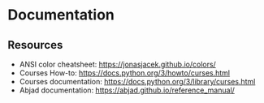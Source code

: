 # Documentation

## Resources
- ANSI color cheatsheet: https://jonasjacek.github.io/colors/
- Courses How-to: https://docs.python.org/3/howto/curses.html
- Courses documentation: https://docs.python.org/3/library/curses.html
- Abjad documentation: https://abjad.github.io/reference_manual/
